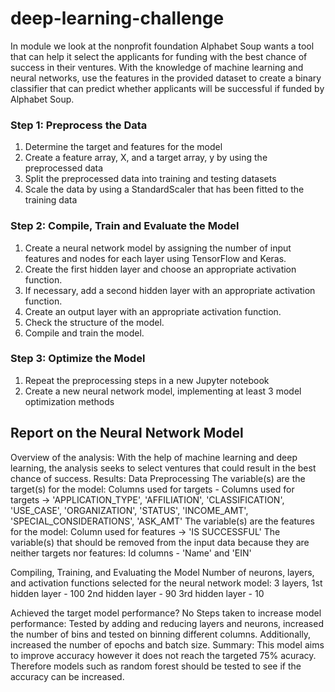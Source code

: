 # deep-learning-challenge

In module we look at the nonprofit foundation Alphabet Soup wants a tool that can help it select the applicants for funding with the best chance of success in their ventures. With the knowledge of machine learning and neural networks, use the features in the provided dataset to create a binary classifier that can predict whether applicants will be successful if funded by Alphabet Soup.

### Step 1: Preprocess the Data
1. Determine the target and features for the model
2. Create a feature array, X, and a target array, y by using the preprocessed data
3. Split the preprocessed data into training and testing datasets
4. Scale the data by using a StandardScaler that has been fitted to the training data

### Step 2: Compile, Train and Evaluate the Model
1. Create a neural network model by assigning the number of input features and nodes for each layer using TensorFlow and Keras.
2. Create the first hidden layer and choose an appropriate activation function.
3. If necessary, add a second hidden layer with an appropriate activation function.
4. Create an output layer with an appropriate activation function.
5. Check the structure of the model.
6. Compile and train the model.

### Step 3: Optimize the Model
1. Repeat the preprocessing steps in a new Jupyter notebook 
2. Create a new neural network model, implementing at least 3 model optimization methods

## Report on the Neural Network Model

Overview of the analysis: With the help of machine learning and deep learning, the analysis seeks to select ventures that could result in the best chance of success. 
Results:
Data Preprocessing
The variable(s) are the target(s) for the model: Columns used for targets - Columns used for targets -> 'APPLICATION_TYPE',	'AFFILIATION', 'CLASSIFICATION',	'USE_CASE', 'ORGANIZATION',	'STATUS',	'INCOME_AMT',	'SPECIAL_CONSIDERATIONS',	'ASK_AMT'
The variable(s) are the features for the model: Column used for features -> 'IS SUCCESSFUL'
The variable(s) that should be removed from the input data because they are neither targets nor features: Id columns - 'Name' and 'EIN'

Compiling, Training, and Evaluating the Model
Number of neurons, layers, and activation functions selected for the neural network model: 
3 layers, 
1st hidden layer - 100
2nd hidden layer - 90
3rd  hidden layer - 10

Achieved the target model performance? No
Steps taken to increase model performance: Tested by adding and reducing layers and neurons, increased the number of bins and tested on binning different columns. Additionally, increased the number of epochs and batch size. 
Summary: This model aims to improve accuracy however it does not reach the targeted 75% acuracy. Therefore models such as random forest should be tested to see if the accuracy can be increased.
